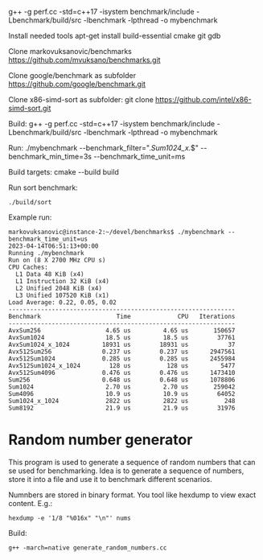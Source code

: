 g++ -g perf.cc -std=c++17 -isystem benchmark/include -Lbenchmark/build/src -lbenchmark -lpthread -o mybenchmark 

Install needed tools
apt-get install build-essential cmake git gdb


Clone markovuksanovic/benchmarks
https://github.com/mvuksano/benchmarks.git

Clone google/benchmark as subfolder
https://github.com/google/benchmark.git

Clone x86-simd-sort as subfolder:
git clone https://github.com/intel/x86-simd-sort.git

Build:
g++ -g perf.cc -std=c++17 -isystem benchmark/include -Lbenchmark/build/src -lbenchmark -lpthread -o mybenchmark

Run:
./mybenchmark --benchmark_filter=".*Sum1024_x.*$" --benchmark_min_time=3s --benchmark_time_unit=ms

Build targets:
cmake --build build

Run sort benchmark:

```
./build/sort 
```


Example run:

```
markovuksanovic@instance-2:~/devel/benchmarks$ ./mybenchmark --benchmark_time_unit=us
2023-04-14T06:51:13+00:00
Running ./mybenchmark
Run on (8 X 2700 MHz CPU s)
CPU Caches:
  L1 Data 48 KiB (x4)
  L1 Instruction 32 KiB (x4)
  L2 Unified 2048 KiB (x4)
  L3 Unified 107520 KiB (x1)
Load Average: 0.22, 0.05, 0.02
---------------------------------------------------------------
Benchmark                     Time             CPU   Iterations
---------------------------------------------------------------
AvxSum256                  4.65 us         4.65 us       150657
AvxSum1024                 18.5 us         18.5 us        37761
AvxSum1024_x_1024         18931 us        18931 us           37
Avx512Sum256              0.237 us        0.237 us      2947561
Avx512Sum1024             0.285 us        0.285 us      2455984
Avx512Sum1024_x_1024        128 us          128 us         5477
Avx512Sum4096             0.476 us        0.476 us      1473410
Sum256                    0.648 us        0.648 us      1078806
Sum1024                    2.70 us         2.70 us       259042
Sum4096                    10.9 us         10.9 us        64052
Sum1024_x_1024             2822 us         2822 us          248
Sum8192                    21.9 us         21.9 us        31976
```


# Random number generator

This program is used to generate a sequence of random numbers that can se used for benchmarking. Idea is to generate a sequence of numbers, store it into a file and use it to benchmark different scenarios.

Numnbers are stored in binary format. You tool like hexdump to view exact content. E.g.:

```
hexdump -e '1/8 "%016x" "\n"' nums
```

Build:

```
g++ -march=native generate_random_numbers.cc
```
